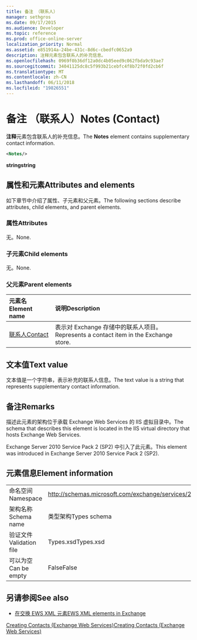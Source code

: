 ```yaml
---
title: 备注 （联系人）
manager: sethgros
ms.date: 09/17/2015
ms.audience: Developer
ms.topic: reference
ms.prod: office-online-server
localization_priority: Normal
ms.assetid: e851914a-24be-431c-8d6c-cbedfc0652a9
description: 注释元素包含联系人的补充信息。
ms.openlocfilehash: 0969f0b36df12a0dc4b05eed9c062fbda9c93ae7
ms.sourcegitcommit: 34041125dc8c5f993b21cebfc4f8b72f0fd2cb6f
ms.translationtype: MT
ms.contentlocale: zh-CN
ms.lasthandoff: 06/11/2018
ms.locfileid: "19826551"
---
```

# <a name="notes-contact"></a><span data-ttu-id="a72d5-103">备注 （联系人）</span><span class="sxs-lookup"><span data-stu-id="a72d5-103">Notes (Contact)</span></span>

<span data-ttu-id="a72d5-104">**注释**元素包含联系人的补充信息。</span><span class="sxs-lookup"><span data-stu-id="a72d5-104">The **Notes** element contains supplementary contact information.</span></span> 
  
```XML
<Notes/>
```

 <span data-ttu-id="a72d5-105">**string**</span><span class="sxs-lookup"><span data-stu-id="a72d5-105">**string**</span></span>
## <a name="attributes-and-elements"></a><span data-ttu-id="a72d5-106">属性和元素</span><span class="sxs-lookup"><span data-stu-id="a72d5-106">Attributes and elements</span></span>

<span data-ttu-id="a72d5-107">如下章节中介绍了属性、子元素和父元素。</span><span class="sxs-lookup"><span data-stu-id="a72d5-107">The following sections describe attributes, child elements, and parent elements.</span></span>
  
### <a name="attributes"></a><span data-ttu-id="a72d5-108">属性</span><span class="sxs-lookup"><span data-stu-id="a72d5-108">Attributes</span></span>

<span data-ttu-id="a72d5-109">无。</span><span class="sxs-lookup"><span data-stu-id="a72d5-109">None.</span></span>
  
### <a name="child-elements"></a><span data-ttu-id="a72d5-110">子元素</span><span class="sxs-lookup"><span data-stu-id="a72d5-110">Child elements</span></span>

<span data-ttu-id="a72d5-111">无。</span><span class="sxs-lookup"><span data-stu-id="a72d5-111">None.</span></span>
  
### <a name="parent-elements"></a><span data-ttu-id="a72d5-112">父元素</span><span class="sxs-lookup"><span data-stu-id="a72d5-112">Parent elements</span></span>

|<span data-ttu-id="a72d5-113">**元素名**</span><span class="sxs-lookup"><span data-stu-id="a72d5-113">**Element name**</span></span>|<span data-ttu-id="a72d5-114">**说明**</span><span class="sxs-lookup"><span data-stu-id="a72d5-114">**Description**</span></span>|
|:-----|:-----|
|[<span data-ttu-id="a72d5-115">联系人</span><span class="sxs-lookup"><span data-stu-id="a72d5-115">Contact</span></span>](contact.md) <br/> |<span data-ttu-id="a72d5-116">表示对 Exchange 存储中的联系人项目。</span><span class="sxs-lookup"><span data-stu-id="a72d5-116">Represents a contact item in the Exchange store.</span></span>  <br/> |
   
## <a name="text-value"></a><span data-ttu-id="a72d5-117">文本值</span><span class="sxs-lookup"><span data-stu-id="a72d5-117">Text value</span></span>

<span data-ttu-id="a72d5-118">文本值是一个字符串，表示补充的联系人信息。</span><span class="sxs-lookup"><span data-stu-id="a72d5-118">The text value is a string that represents supplementary contact information.</span></span>
  
## <a name="remarks"></a><span data-ttu-id="a72d5-119">备注</span><span class="sxs-lookup"><span data-stu-id="a72d5-119">Remarks</span></span>

<span data-ttu-id="a72d5-120">描述此元素的架构位于承载 Exchange Web Services 的 IIS 虚拟目录中。</span><span class="sxs-lookup"><span data-stu-id="a72d5-120">The schema that describes this element is located in the IIS virtual directory that hosts Exchange Web Services.</span></span>
  
<span data-ttu-id="a72d5-121">Exchange Server 2010 Service Pack 2 (SP2) 中引入了此元素。</span><span class="sxs-lookup"><span data-stu-id="a72d5-121">This element was introduced in Exchange Server 2010 Service Pack 2 (SP2).</span></span>
  
## <a name="element-information"></a><span data-ttu-id="a72d5-122">元素信息</span><span class="sxs-lookup"><span data-stu-id="a72d5-122">Element information</span></span>

|||
|:-----|:-----|
|<span data-ttu-id="a72d5-123">命名空间</span><span class="sxs-lookup"><span data-stu-id="a72d5-123">Namespace</span></span>  <br/> |http://schemas.microsoft.com/exchange/services/2006/types  <br/> |
|<span data-ttu-id="a72d5-124">架构名称</span><span class="sxs-lookup"><span data-stu-id="a72d5-124">Schema name</span></span>  <br/> |<span data-ttu-id="a72d5-125">类型架构</span><span class="sxs-lookup"><span data-stu-id="a72d5-125">Types schema</span></span>  <br/> |
|<span data-ttu-id="a72d5-126">验证文件</span><span class="sxs-lookup"><span data-stu-id="a72d5-126">Validation file</span></span>  <br/> |<span data-ttu-id="a72d5-127">Types.xsd</span><span class="sxs-lookup"><span data-stu-id="a72d5-127">Types.xsd</span></span>  <br/> |
|<span data-ttu-id="a72d5-128">可以为空</span><span class="sxs-lookup"><span data-stu-id="a72d5-128">Can be empty</span></span>  <br/> |<span data-ttu-id="a72d5-129">False</span><span class="sxs-lookup"><span data-stu-id="a72d5-129">False</span></span>  <br/> |
   
## <a name="see-also"></a><span data-ttu-id="a72d5-130">另请参阅</span><span class="sxs-lookup"><span data-stu-id="a72d5-130">See also</span></span>



- [<span data-ttu-id="a72d5-131">在交换 EWS XML 元素</span><span class="sxs-lookup"><span data-stu-id="a72d5-131">EWS XML elements in Exchange</span></span>](ews-xml-elements-in-exchange.md)


[<span data-ttu-id="a72d5-132">Creating Contacts (Exchange Web Services)</span><span class="sxs-lookup"><span data-stu-id="a72d5-132">Creating Contacts (Exchange Web Services)</span></span>](http://msdn.microsoft.com/library/4845917e-70d1-481c-bbd7-011ec6571789%28Office.15%29.aspx)

